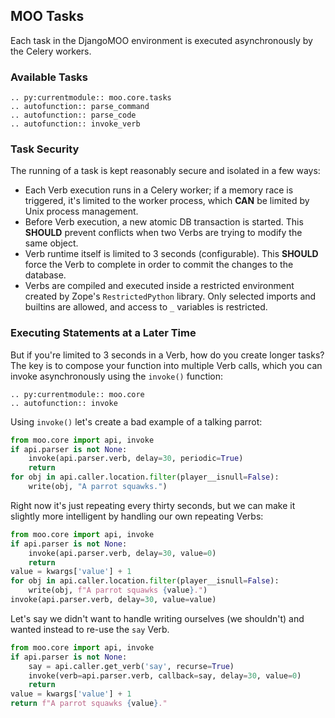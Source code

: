 ## MOO Tasks

Each task in the DjangoMOO environment is executed asynchronously by the Celery workers.

### Available Tasks

```{eval-rst}
.. py:currentmodule:: moo.core.tasks
.. autofunction:: parse_command
.. autofunction:: parse_code
.. autofunction:: invoke_verb
```

### Task Security

The running of a task is kept reasonably secure and isolated in a few ways:

* Each Verb execution runs in a Celery worker; if a memory race is triggered,
  it's limited to the worker process, which **CAN** be limited by Unix process management.
* Before Verb execution, a new atomic DB transaction is started. This **SHOULD** prevent
  conflicts when two Verbs are trying to modify the same object.
* Verb runtime itself is limited to 3 seconds (configurable). This **SHOULD** force the Verb
  to complete in order to commit the changes to the database.
* Verbs are compiled and executed inside a restricted environment created by Zope's `RestrictedPython`
  library. Only selected imports and builtins are allowed, and access to `_` variables is restricted.

### Executing Statements at a Later Time

But if you're limited to 3 seconds in a Verb, how do you create longer tasks? The key is to
compose your function into multiple Verb calls, which you can invoke asynchronously using the
`invoke()` function:

```{eval-rst}
.. py:currentmodule:: moo.core
.. autofunction:: invoke
```

Using `invoke()` let's create a bad example of a talking parrot:

```python
from moo.core import api, invoke
if api.parser is not None:
    invoke(api.parser.verb, delay=30, periodic=True)
    return
for obj in api.caller.location.filter(player__isnull=False):
    write(obj, "A parrot squawks.")
```

Right now it's just repeating every thirty seconds, but we can make it slightly more intelligent
by handling our own repeating Verbs:

```python
from moo.core import api, invoke
if api.parser is not None:
    invoke(api.parser.verb, delay=30, value=0)
    return
value = kwargs['value'] + 1
for obj in api.caller.location.filter(player__isnull=False):
    write(obj, f"A parrot squawks {value}.")
invoke(api.parser.verb, delay=30, value=value)
```

Let's say we didn't want to handle writing ourselves (we shouldn't) and wanted instead
to re-use the `say` Verb.

```python
from moo.core import api, invoke
if api.parser is not None:
    say = api.caller.get_verb('say', recurse=True)
    invoke(verb=api.parser.verb, callback=say, delay=30, value=0)
    return
value = kwargs['value'] + 1
return f"A parrot squawks {value}."
```
